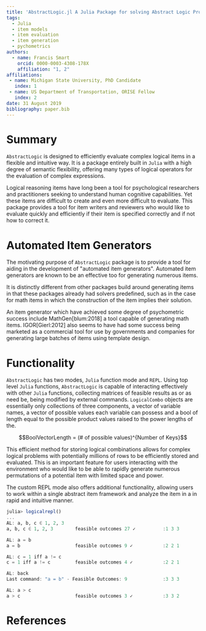 ```yaml
---
title: 'AbstractLogic.jl A Julia Package for solving Abstract Logic Problems'
tags:
  - Julia
  - item models
  - item evaluation
  - item generation
  - pychometrics
authors:
  - name: Francis Smart
    orcid: 0000-0003-4308-178X
    affiliation: "1, 2"
affiliations:
 - name: Michigan State University, PhD Candidate
   index: 1
 - name: US Department of Transportation, ORISE Fellow
   index: 2
date: 31 August 2019
bibliography: paper.bib
---
```


# Summary

``AbstractLogic`` is designed to efficiently evaluate complex logical items
in a flexible and intuitive way. It is a package entirely built in `Julia` with
a high degree of semantic flexibility, offering many types of logical operators
for the evaluation of complex expressions.

Logical reasoning items have long been a tool for psychological researchers and practitioners seeking to understand human cognitive capabilities. Yet these
items are difficult to create and even more difficult to evaluate. This package
provides a tool for item writers and reviewers who would like to evaluate quickly
and efficiently if their item is specified correctly and if not how to correct it.

# Automated Item Generators

The motivating purpose of ``AbstractLogic`` package is to provide a tool for
aiding in the development of "automated item generators". Automated item
generators are known to be an effective too for generating numerous items.

It is distinctly different from other packages build around generating items
in that these packages already had solvers predefined, such as in the case for
math items in which the construction of the item implies their solution.

An item generator which have achieved some degree of psychometric success include
MathGen[blum:2018] a tool capable of generating math items. IGOR[Gierl:2012]
also seems to have had some success being marketed as a commercial tool for
use by governments and companies for generating large batches of items using
template design.

# Functionality

``AbstractLogic`` has two modes, `Julia` function mode and `REPL`. Using top
level `Julia` functions, ``AbstractLogic`` is capable of interacting effectively
with other `Julia` functions, collecting matrices of feasible results as or as
need be, being modified by external commands. `LogicalCombo` objects are essentially
only collections of three components, a vector of variable names, a vector of
possible values each variable can possess and a bool of length equal to the
possible product values raised to the power lengths of the.

$$BoolVectorLength = (# of possible values)^{Number of Keys}$$

This efficient method for storing logical combinations allows for complex logical
problems with potentially millions of rows to be efficiently stored and evaluated.
This is an important feature for users interacting with the environment who would
like to be able to rapidly generate numerous permutations of a potential item
with limited space and power.

The custom REPL mode also offers additional functionality, allowing users to work
within a single abstract item framework and analyze the item in a  in rapid and
intuitive manner.

```julia
julia> logicalrepl()
...
AL: a, b, c ∈ 1, 2, 3
a, b, c ∈ 1, 2, 3        feasible outcomes 27 ✓          :1 3 3

AL: a = b
a = b                    feasible outcomes 9 ✓           :2 2 1

AL: c = 1 iff a != c
c = 1 iff a != c         feasible outcomes 4 ✓           :2 2 1

AL: back
Last command: "a = b" - Feasible Outcomes: 9             :3 3 3

AL: a > c
a > c                    feasible outcomes 3 ✓           :3 3 2
```

# References
